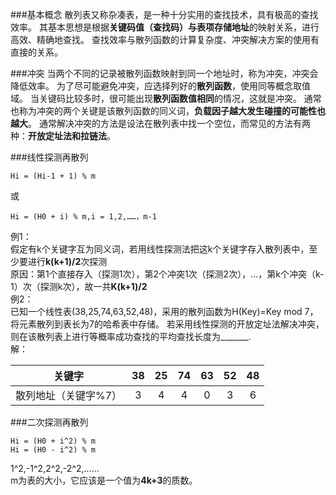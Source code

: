 ###基本概念
散列表又称杂凑表，是一种十分实用的查找技术，具有极高的查找效率。
其基本思想是根据**关键码值（查找码）**与表项**存储地址**的映射关系，进行高效、精确地查找。
查找效率与散列函数的计算复杂度、冲突解决方案的使用有直接的关系。    
 
###冲突
当两个不同的记录被散列函数映射到同一个地址时，称为冲突，冲突会降低效率。
为了尽可能避免冲突，应选择列好的**散列函数**，使用同等概念取值域。 
当关键码比较多时，很可能出现**散列函数值相同**的情况，这就是冲突。
通常也称为冲突的两个关键是该散列函数的同义词，**负载因子越大发生碰撞的可能性也越大**。
通常解决冲突的方法是设法在散列表中找一个空位，而常见的方法有两种：**开放定址法和拉链法**。 

###线性探测再散列
```
Hi = (Hi-1 + 1) % m
```
或
```
Hi = (H0 + i) % m,i = 1,2,……，m-1
```
例1：    
假定有k个关键字互为同义词，若用线性探测法把这k个关键字存入散列表中，至少要进行**k(k+1)/2**次探测    
原因：第1个直接存入（探测1次），第2个冲突1次（探测2次），…，第k个冲突（k-1）次（探测k次），故一共**K(k+1)/2**     
例2：    
已知一个线性表(38,25,74,63,52,48)，采用的散列函数为H(Key)=Key mod 7，将元素散列到表长为7的哈希表中存储。
若采用线性探测的开放定址法解决冲突，则在该散列表上进行等概率成功查找的平均查找长度为_______.      
解：   

| 关键字              | 38 | 25 | 74 | 63 | 52 | 48 |
|:-----------:        |:--:|:--:|:--:|:--:|:--:|:--:|
| 散列地址（关键字%7）| 3  | 4  | 4  | 0  | 3  | 6  |


###二次探测再散列
```
Hi = (H0 + i^2) % m
Hi = (H0 - i^2) % m
```
1^2,-1^2,2^2,-2^2,……     
m为表的大小，它应该是一个值为**4k+3**的质数。

